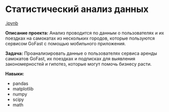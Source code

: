 # Статистический анализ данных

[.ipynb](проект_2/Статистический_анализ_данных.ipynb)

**Описание проекта:** Анализ проводится по данным о пользователях и их поездках на самокатах из нескольких городов, которые пользуются сервисом GoFast с помощью мобильного приложения.

**Задача:** Проанализировать данные о пользователях сервиса аренды самокатов GoFast, их поездках и подписках для выявления закономерностей и гипотез, которые могут помочь бизнесу расти.

**Навыки:**
- pandas
- matplotlib
- numpy
- scipy
- math
